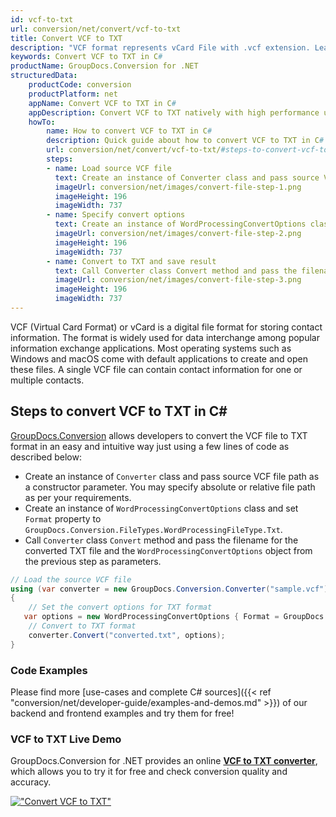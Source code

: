 ```yaml
---
id: vcf-to-txt
url: conversion/net/convert/vcf-to-txt
title: Convert VCF to TXT
description: "VCF format represents vCard File with .vcf extension. Learn how to convert VCF to TXT file programmatically in C# language using GroupDocs.Conversion for .NET library."
keywords: Convert VCF to TXT in C#
productName: GroupDocs.Conversion for .NET
structuredData:
    productCode: conversion
    productPlatform: net
    appName: Convert VCF to TXT in C#
    appDescription: Convert VCF to TXT natively with high performance using C# language and server side GroupDocs.Conversion for .NET APIs, without the use of any software like Microsoft or Open Office.
    howTo:
        name: How to convert VCF to TXT in C# 
        description: Quick guide about how to convert VCF to TXT in C# with high performance and accuracy.
        url: conversion/net/convert/vcf-to-txt/#steps-to-convert-vcf-to-txt-in-c
        steps:
        - name: Load source VCF file 
          text: Create an instance of Converter class and pass source VCF file path as a constructor parameter. You may specify absolute or relative file path as per your requirements. 
          imageUrl: conversion/net/images/convert-file-step-1.png
          imageHeight: 196
          imageWidth: 737
        - name: Specify convert options 
          text: Create an instance of WordProcessingConvertOptions class.
          imageUrl: conversion/net/images/convert-file-step-2.png
          imageHeight: 196
          imageWidth: 737
        - name: Convert to TXT and save result 
          text: Call Converter class Convert method and pass the filename for the converted HTML file and the WordProcessingConvertOptions object from the previous step as parameters.
          imageUrl: conversion/net/images/convert-file-step-3.png
          imageHeight: 196
          imageWidth: 737
---
```


VCF (Virtual Card Format) or vCard is a digital file format for storing contact information. The format is widely used for data interchange among popular information exchange applications. Most operating systems such as Windows and macOS come with default applications to create and open these files. A single VCF file can contain contact information for one or multiple contacts.

## Steps to convert VCF to TXT in C#

[GroupDocs.Conversion](https://products.groupdocs.com/conversion/net) allows developers to convert the VCF file to TXT format in an easy and intuitive way just using a few lines of code as described below:

* Create an instance of `Converter` class and pass source VCF file path as a constructor parameter. You may specify absolute or relative file path as per your requirements. 
* Create an instance of `WordProcessingConvertOptions` class and set `Format` property to `GroupDocs.Conversion.FileTypes.WordProcessingFileType.Txt`.
* Call `Converter` class `Convert` method and pass the filename for the converted TXT file and the `WordProcessingConvertOptions` object from the previous step as parameters.

```csharp
// Load the source VCF file
using (var converter = new GroupDocs.Conversion.Converter("sample.vcf"))
{
    // Set the convert options for TXT format
   var options = new WordProcessingConvertOptions { Format = GroupDocs.Conversion.FileTypes.WordProcessingFileType.Txt };
    // Convert to TXT format
    converter.Convert("converted.txt", options);
}
```

### Code Examples

Please find more [use-cases and complete C# sources]({{< ref "conversion/net/developer-guide/examples-and-demos.md" >}}) of our backend and frontend examples and try them for free!

### VCF to TXT Live Demo

GroupDocs.Conversion for .NET provides an online [**VCF to TXT converter**](https://products.groupdocs.app/conversion/vcf-to-txt), which allows you to try it for free and check conversion quality and accuracy.

[!["Convert VCF to TXT"](conversion/net/images/convert-to-txt/convert-vcf-to-txt.png)](https://products.groupdocs.app/conversion/vcf-to-txt)